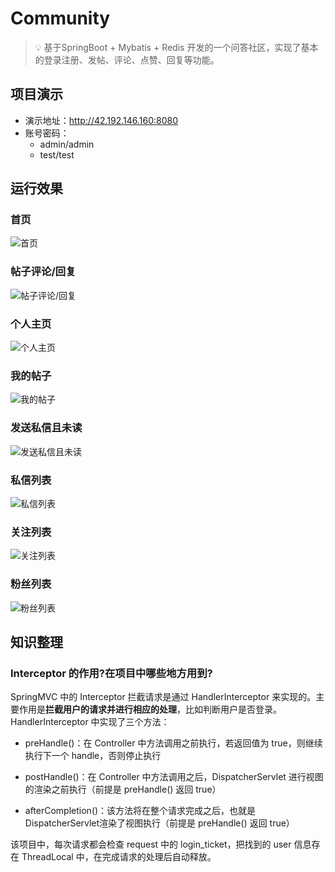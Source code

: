 # Community 

> :bulb: 基于SpringBoot + Mybatis + Redis 开发的一个问答社区，实现了基本的登录注册、发帖、评论、点赞、回复等功能。

## 项目演示

- 演示地址：http://42.192.146.160:8080
- 账号密码：
  - admin/admin 
  - test/test


## 运行效果

### 首页
![首页](https://weizujie.oss-cn-shenzhen.aliyuncs.com/img/image-20210122180027532.png)

### 帖子评论/回复

![帖子评论/回复](https://weizujie.oss-cn-shenzhen.aliyuncs.com/img/image-20210122180557769.png)

### 个人主页

![个人主页](https://weizujie.oss-cn-shenzhen.aliyuncs.com/img/image-20210122180108327.png)

### 我的帖子

![我的帖子](https://weizujie.oss-cn-shenzhen.aliyuncs.com/img/image-20210128143205727.png)

### 发送私信且未读

![发送私信且未读](https://weizujie.oss-cn-shenzhen.aliyuncs.com/img/image-20210122180750435.png)

### 私信列表

![私信列表](https://weizujie.oss-cn-shenzhen.aliyuncs.com/img/image-20210122180429898.png)

### 关注列表

![关注列表](https://weizujie.oss-cn-shenzhen.aliyuncs.com/img/image-20210123100146107.png)

### 粉丝列表

![粉丝列表](https://weizujie.oss-cn-shenzhen.aliyuncs.com/img/image-20210123100114699.png)

## 知识整理

### Interceptor 的作用?在项目中哪些地方用到?

SpringMVC 中的 Interceptor 拦截请求是通过 HandlerInterceptor 来实现的。主要作用是**拦截用户的请求并进行相应的处理**，比如判断用户是否登录。HandlerInterceptor  中实现了三个方法：

- preHandle()：在 Controller 中方法调用之前执行，若返回值为 true，则继续执行下一个 handle，否则停止执行

- postHandle()：在 Controller 中方法调用之后，DispatcherServlet 进行视图的渲染之前执行（前提是 preHandle() 返回 true）

- afterCompletion()：该方法将在整个请求完成之后，也就是DispatcherServlet渲染了视图执行（前提是 preHandle() 返回 true）

该项目中，每次请求都会检查 request 中的 login_ticket，把找到的 user 信息存在 ThreadLocal 中，在完成请求的处理后自动释放。
